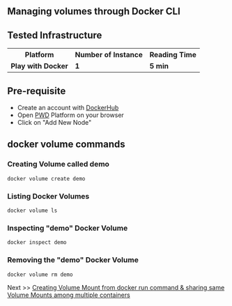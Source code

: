 ## Managing volumes through Docker CLI

## Tested Infrastructure

<table class="tg">
  <tr>
    <th class="tg-yw4l"><b>Platform</b></th>
    <th class="tg-yw4l"><b>Number of Instance</b></th>
    <th class="tg-yw4l"><b>Reading Time</b></th>    
  </tr>
  <tr>
    <td class="tg-yw4l"><b> Play with Docker</b></td>
    <td class="tg-yw4l"><b>1</b></td>
    <td class="tg-yw4l"><b>5 min</b></td>    
  </tr>  
</table>

## Pre-requisite

- Create an account with [DockerHub](https://hub.docker.com)
- Open [PWD](https://labs.play-with-docker.com/) Platform on your browser 
- Click on "Add New Node"

## docker volume commands

### Creating Volume called demo
```
docker volume create demo
```

### Listing Docker Volumes

```
docker volume ls
```

### Inspecting "demo" Docker Volume

```
docker inspect demo
```

### Removing the "demo" Docker Volume

```
docker volume rm demo
```

Next >> [Creating Volume Mount from docker run command & sharing same Volume Mounts among multiple containers](../with-docker-run/)
